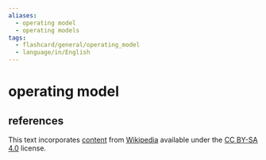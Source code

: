 ```yaml
---
aliases:
  - operating model
  - operating models
tags:
  - flashcard/general/operating_model
  - language/in/English
---
```


# operating model

## references

This text incorporates [content](https://en.wikipedia.org/wiki/operating_model) from [Wikipedia](Wikipedia.md) available under the [CC BY-SA 4.0](https://creativecommons.org/licenses/by-sa/4.0/) license.
